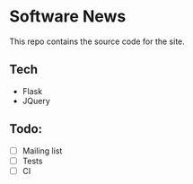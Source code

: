 # Software News
This repo contains the source code for the site.

## Tech
 * Flask
 * JQuery

## Todo:
- [ ] Mailing list
- [ ] Tests
- [ ] CI